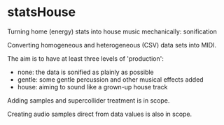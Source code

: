 # statsHouse
Turning home (energy) stats into house music mechanically: sonification

Converting homogeneous and heterogeneous (CSV) data sets into MIDI.

The aim is to have at least three levels of 'production':
   * none: the data is sonified as plainly as possible
   * gentle: some gentle percussion and other musical effects added
   * house: aiming to sound like a grown-up house track

Adding samples and supercollider treatment is in scope.

Creating audio samples direct from data values is also in scope.